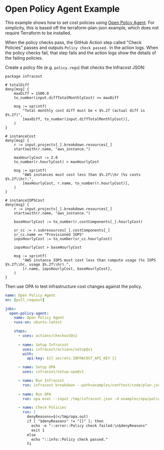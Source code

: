 # Open Policy Agent Example

This example shows how to set cost policies using [Open Policy Agent](https://www.openpolicyagent.org/).  For simplicity, this is based off the terraform-plan-json example, which does not require Terraform to be installed.

When the policy checks pass, the GitHub Action step called "Check Policies" passes and outputs `Policy check passed.` in the action logs. When the policy checks fail, that step fails and the action logs show the details of the failing policies.

Create a policy file (e.g. `policy.rego`) that checks the Infracost JSON: 
```rego
package infracost

# totalDiff
deny[msg] {
	maxDiff = 1500.0
	to_number(input.diffTotalMonthlyCost) >= maxDiff

	msg := sprintf(
		"Total monthly cost diff must be < $%.2f (actual diff is $%.2f)",
		[maxDiff, to_number(input.diffTotalMonthlyCost)],
	)
}

# instanceCost
deny[msg] {
	r := input.projects[_].breakdown.resources[_]
	startswith(r.name, "aws_instance.")

	maxHourlyCost := 2.0
	to_number(r.hourlyCost) > maxHourlyCost

	msg := sprintf(
		"AWS instances must cost less than $%.2f\\hr (%s costs $%.2f\\hr).",
		[maxHourlyCost, r.name, to_number(r.hourlyCost)],
	)
}

# instanceIOPSCost
deny[msg] {
	r := input.projects[_].breakdown.resources[_]
	startswith(r.name, "aws_instance.")

	baseHourlyCost := to_number(r.costComponents[_].hourlyCost)

	sr_cc := r.subresources[_].costComponents[_]
	sr_cc.name == "Provisioned IOPS"
	iopsHourlyCost := to_number(sr_cc.hourlyCost)

	iopsHourlyCost > baseHourlyCost

	msg := sprintf(
		"AWS instance IOPS must cost less than compute usage (%s IOPS $%.2f\\hr, usage $%.2f\\hr).",
		[r.name, iopsHourlyCost, baseHourlyCost],
	)
}
```

Then use OPA to test infrastructure cost changes against the policy.

[//]: <> (BEGIN EXAMPLE)
```yml
name: Open Policy Agent
on: [pull_request]

jobs:
  open-policy-agent:
    name: Open Policy Agent
    runs-on: ubuntu-latest

    steps:
      - uses: actions/checkout@v2
      
      - name: Setup Infracost
        uses: infracost/actions/setup@v1
        with:
          api-key: ${{ secrets.INFRACOST_API_KEY }}

      - name: Setup OPA
        uses: infracost/setup-opa@v1

      - name: Run Infracost
        run: infracost breakdown --path=examples/conftest/code/plan.json --format=json --out-file=/tmp/infracost.json
        
      - name: Run OPA
        run: opa eval --input /tmp/infracost.json -d examples/opa/policy/policy.rego --format pretty "data.infracost.deny" | tee /tmp/opa.out

      - name: Check Policies
        run: |
          denyReasons=$(</tmp/opa.out)
          if [ "$denyReasons" != "[]" ]; then
            echo -e "::error::Policy check failed:\n$denyReasons"
            exit 1
          else
            echo "::info::Policy check passed."
          fi
```
[//]: <> (END EXAMPLE)
